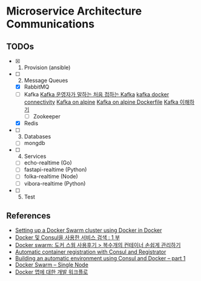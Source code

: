 # Microservice Architecture Communications

## TODOs
* [x] 1. Provision (ansible)
* [ ] 2. Message Queues
  * [X] RabbitMQ
  * [ ] Kafka
    [Kafka 운영자가 말하는 처음 접하는 Kafka](https://www.popit.kr/kafka-%EC%9A%B4%EC%98%81%EC%9E%90%EA%B0%80-%EB%A7%90%ED%95%98%EB%8A%94-%EC%B2%98%EC%9D%8C-%EC%A0%91%ED%95%98%EB%8A%94-kafka/)
    [kafka docker connectivity](https://github.com/wurstmeister/kafka-docker/wiki/Connectivity)
    [Kafka on alpine](https://github.com/blacktop/docker-kafka-alpine)
    [Kafka on alpine Dockerfile](https://hub.docker.com/r/blacktop/kafka/dockerfile)
    [Kafka 이해하기](https://medium.com/@umanking/%EC%B9%B4%ED%94%84%EC%B9%B4%EC%97%90-%EB%8C%80%ED%95%B4%EC%84%9C-%EC%9D%B4%EC%95%BC%EA%B8%B0-%ED%95%98%EA%B8%B0%EC%A0%84%EC%97%90-%EB%A8%BC%EC%A0%80-data%EC%97%90-%EB%8C%80%ED%95%B4%EC%84%9C-%EC%9D%B4%EC%95%BC%EA%B8%B0%ED%95%B4%EB%B3%B4%EC%9E%90-d2e3ca2f3c2)
    * [ ] Zookeeper
  * [X] Redis
* [ ] 3. Databases
  * [ ] mongdb
* [ ] 4. Services
  * [ ] echo-realtime (Go)
  * [ ] fastapi-realtime (Python)
  * [ ] folka-realtime (Node)
  * [ ] vibora-realtime (Python)
* [ ] 5. Test

## References
* [Setting up a Docker Swarm cluster using Docker in Docker](https://callistaenterprise.se/blogg/teknik/2017/12/18/docker-in-swarm-mode-on-docker-in-docker/)
* [Docker 및 Consul을 사용한 서비스 검색 : 1 부](http://www.smartjava.org/content/service-discovery-docker-and-consul-part-1/)
* [Docker swarm: 도커 스웜 사용후기 > 복수개의 컨테이너 손쉽게 관리하기](https://hidekuma.github.io/docker/swarm/docker-swarm/)
* [Automatic container registration with Consul and Registrator](https://jlordiales.me/posts/2015/02/automatic-container-registration-with-consul-and-registrator/)
* [Building an automatic environment using Consul and Docker – part 1](https://www.spirulasystems.com/blog/2015/06/25/building-an-automatic-environment-using-consul-and-docker-part-1/)
* [Docker Swarm – Single Node](https://www.spirulasystems.com/blog/2015/07/02/automatic-environment-using-consul-and-docker-swarm-part-2/)
* [Docker 앱에 대한 개발 워크플로](https://docs.microsoft.com/ko-kr/dotnet/architecture/microservices/docker-application-development-process/docker-app-development-workflow)